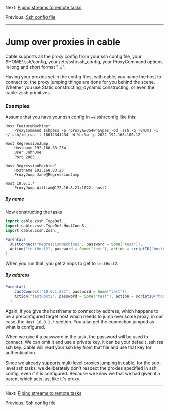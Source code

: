 Next: [Piping streams to remote tasks](Piping_streams_to_remote_task.md)

Previous: [Ssh config file](Ssh_config_file.md)

---
# Jump over proxies in cable

Cable supports all the proxy config from your ssh config file, your $HOME/.ssh/config, your
/etc/ssh/ssh_config, your ProxyCommand options in long and short format "-J".

Having your proxies set in the config files, with cable, you name the host to connect to. the proxy
jumping things are done for you behind the scene. Whether you use Static constructing, dynamic
constructing, or even the cable-zssh primitives.

### Examples

Assume that you have your ssh config in ~/.ssh/config like this:

```
Host FeatureMachine*
    ProxyCommand sshpass -p 'proxyaw354w^&%pas_-od' ssh -q -vNJms -i ~/.ssh/id_rsa -l 18612341234 -W %h:%p -p 2022 192.168.100.12

Host RegressionJump
    Hostname 192.168.83.254
    User JohnDoe
    Port 2065
    
Host RegressionMachine1
    Hostname 192.168.83.23
    ProxyJump Jane@RegressionJump

Host 10.0.1.*
    ProxyJump William@172.16.8.21:1022, host2 

```


##### By name

Now constructing the tasks

```scala
import cable.zssh.TypeDef._
import cable.zssh.TypeDef.HostConnS._
import cable.zssh.Zssh._

Parental(
  JustConnect("RegressionMachine1", password = Some("test")),
  Action("testHost2", password = Some("test"), action = scriptIO("hostname"))
)
```

When you run that, you get 2 hops to get to `testHost2`.

##### By address

```scala
Parental(
    JustConnect("10.0.1.231", password = Some("test")),
    Action("testHost2", password = Some("test"), action = scriptIO("hostname"))
  )
```

Again, if you give the hostName to connect by address, which happens to be a preconfigured target
host which needs to jump over some proxy, in our case, the `Host 10.0.1.*` section. You also get the
connection jumped as what is configured.

When we give it a password in the task, the password will be used to connect. We can omit it and use
a private key, it can be your default .ssh rsa ssh key. Cable will read your ssh key from that file
and use that key for authentication.

Since we already supports multi level proxies jumping in cable, for the sub-level ssh tasks, we
deliberately don't respect the proxies specified in ssh config, even if it is configured. Because we
know we that we had given it a parent which acts just like it's proxy.

---

Next: [Piping streams to remote tasks](Piping_streams_to_remote_task.md)

Previous: [Ssh config file](Ssh_config_file.md)